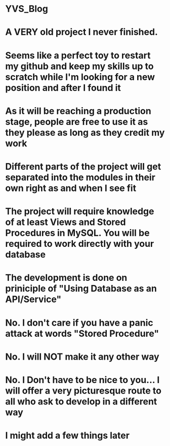 # YVS_Blog

# A VERY old project I never finished. 
# Seems like a perfect toy to restart my github and keep my skills up to scratch while I'm looking for a new position and after I found it

# As it will be reaching a production stage, people are free to use it as they please as long as they credit my work

# Different parts of the project will get separated into the modules in their own right as and when I see fit

# The project will require knowledge of at least Views and Stored Procedures in MySQL. You will be required to work directly with your database

# The development is done on priniciple of "Using Database as an API/Service"

# No. I don't care if you have a panic attack at words "Stored Procedure"

# No. I will NOT make it any other way

# No. I Don't have to be nice to you... I will offer a very picturesque route to all who ask to develop in a different way

# I might add a few things later

